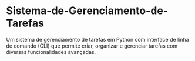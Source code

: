 # Sistema-de-Gerenciamento-de-Tarefas
Um sistema de gerenciamento de tarefas em Python com interface de linha de comando (CLI) que permite criar, organizar e gerenciar tarefas com diversas funcionalidades avançadas.
